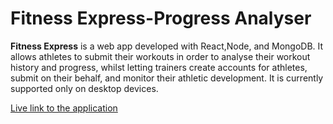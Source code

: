 Fitness Express-Progress Analyser
======
**Fitness Express** is a web app developed with React,Node, and MongoDB. It allows athletes to submit their workouts in order to analyse their workout history and progress, whilst letting trainers create accounts for athletes, submit on their behalf, and monitor their athletic development. It is currently supported only on desktop devices. 

[Live link to the application](https://fitness-analyser.onrender.com/) 
